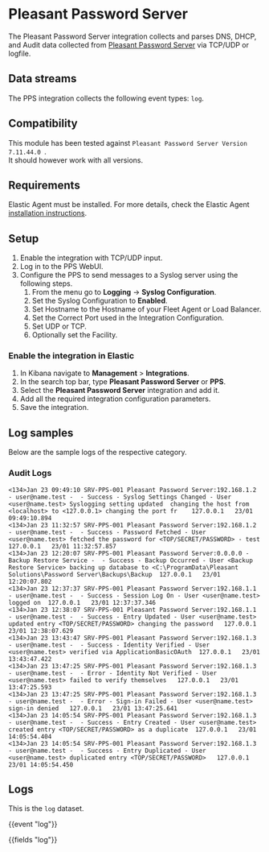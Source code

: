 # Pleasant Password Server

The Pleasant Password Server integration collects and parses DNS, DHCP, and Audit data collected from [Pleasant Password Server](https://pleasantpasswords.com/) via TCP/UDP or logfile.

## Data streams

The PPS integration collects the following event types: `log`.

## Compatibility

This module has been tested against `Pleasant Password Server Version 7.11.44.0 `.  
It should however work with all versions.

## Requirements

Elastic Agent must be installed. For more details, check the Elastic Agent [installation instructions](docs-content://reference/fleet/install-elastic-agents.md).

## Setup

1. Enable the integration with TCP/UDP input.
2. Log in to the PPS WebUI.
3. Configure the PPS to send messages to a Syslog server using the following steps. 
    1. From the menu go to **Logging** -> **Syslog Configuration**.
    2. Set the Syslog Configuration to **Enabled**.
    3. Set Hostname to the Hostname of your Fleet Agent or Load Balancer.
    4. Set the Correct Port used in the Integration Configuration.
    5. Set UDP or TCP.
    6. Optionally set the Facility.

### Enable the integration in Elastic

1. In Kibana navigate to **Management** > **Integrations**.
2. In the search top bar, type **Pleasant Password Server** or **PPS**.
3. Select the **Pleasant Password Server** integration and add it.
4. Add all the required integration configuration parameters.
5. Save the integration.

## Log samples

Below are the sample logs of the respective category.

### Audit Logs

```
<134>Jan 23 09:49:10 SRV-PPS-001 Pleasant Password Server:192.168.1.2 - user@name.test -  - Success - Syslog Settings Changed - User <user@name.test> Syslogging setting updated  changing the host from <localhost> to <127.0.0.1> changing the port fr	127.0.0.1	23/01 09:49:10.894	
<134>Jan 23 11:32:57 SRV-PPS-001 Pleasant Password Server:192.168.1.2 - user@name.test -  - Success - Password Fetched - User <user@name.test> fetched the password for <TOP/SECRET/PASSWORD> - test	127.0.0.1	23/01 11:32:57.857	
<134>Jan 23 12:20:07 SRV-PPS-001 Pleasant Password Server:0.0.0.0 - Backup Restore Service -  - Success - Backup Occurred - User <Backup Restore Service> backing up database to <C:\ProgramData\Pleasant Solutions\Password Server\Backups\Backup	127.0.0.1	23/01 12:20:07.802	
<134>Jan 23 12:37:37 SRV-PPS-001 Pleasant Password Server:192.168.1.1 - user@name.test -  - Success - Session Log On - User <user@name.test> logged on	127.0.0.1	23/01 12:37:37.346
<134>Jan 23 12:38:07 SRV-PPS-001 Pleasant Password Server:192.168.1.1 - user@name.test -  - Success - Entry Updated - User <user@name.test> updated entry <TOP/SECRET/PASSWORD> changing the password	127.0.0.1	23/01 12:38:07.629	
<134>Jan 23 13:43:47 SRV-PPS-001 Pleasant Password Server:192.168.1.3 - user@name.test -  - Success - Identity Verified - User <user@name.test> verified via ApplicationBasicOAuth	127.0.0.1	23/01 13:43:47.422	
<134>Jan 23 13:47:25 SRV-PPS-001 Pleasant Password Server:192.168.1.3 - user@name.test -  - Error - Identity Not Verified - User <user@name.test> failed to verify themselves	127.0.0.1	23/01 13:47:25.593	
<134>Jan 23 13:47:25 SRV-PPS-001 Pleasant Password Server:192.168.1.3 - user@name.test -  - Error - Sign-in Failed - User <user@name.test> sign-in denied	127.0.0.1	23/01 13:47:25.641	
<134>Jan 23 14:05:54 SRV-PPS-001 Pleasant Password Server:192.168.1.3 - user@name.test -  - Success - Entry Created - User <user@name.test> created entry <TOP/SECRET/PASSWORD> as a duplicate	127.0.0.1	23/01 14:05:54.404	
<134>Jan 23 14:05:54 SRV-PPS-001 Pleasant Password Server:192.168.1.3 - user@name.test -  - Success - Entry Duplicated - User <user@name.test> duplicated entry <TOP/SECRET/PASSWORD>	127.0.0.1	23/01 14:05:54.450	
```

## Logs

This is the `log` dataset.

{{event "log"}}

{{fields "log"}}
